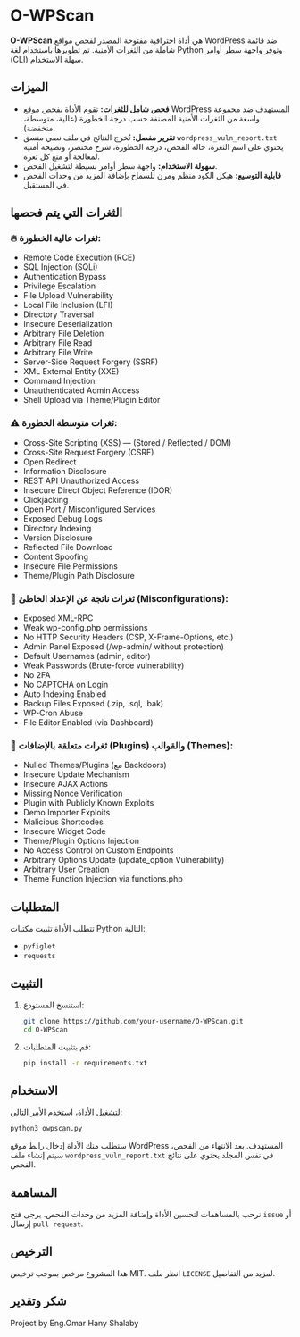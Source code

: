 # O-WPScan

**O-WPScan** هي أداة احترافية مفتوحة المصدر لفحص مواقع WordPress ضد قائمة شاملة من الثغرات الأمنية. تم تطويرها باستخدام لغة Python وتوفر واجهة سطر أوامر (CLI) سهلة الاستخدام.

## الميزات

- **فحص شامل للثغرات:** تقوم الأداة بفحص موقع WordPress المستهدف ضد مجموعة واسعة من الثغرات الأمنية المصنفة حسب درجة الخطورة (عالية، متوسطة، منخفضة).
- **تقرير مفصل:** تُخرج النتائج في ملف نصي منسق `wordpress_vuln_report.txt` يحتوي على اسم الثغرة، حالة الفحص، درجة الخطورة، شرح مختصر، ونصيحة أمنية لمعالجة أو منع كل ثغرة.
- **سهولة الاستخدام:** واجهة سطر أوامر بسيطة لتشغيل الفحص.
- **قابلية التوسيع:** هيكل الكود منظم ومرن للسماح بإضافة المزيد من وحدات الفحص في المستقبل.

## الثغرات التي يتم فحصها

### 🔥 ثغرات عالية الخطورة:
- Remote Code Execution (RCE)
- SQL Injection (SQLi)
- Authentication Bypass
- Privilege Escalation
- File Upload Vulnerability
- Local File Inclusion (LFI)
- Directory Traversal
- Insecure Deserialization
- Arbitrary File Deletion
- Arbitrary File Read
- Arbitrary File Write
- Server-Side Request Forgery (SSRF)
- XML External Entity (XXE)
- Command Injection
- Unauthenticated Admin Access
- Shell Upload via Theme/Plugin Editor

### ⚠️ ثغرات متوسطة الخطورة:
- Cross-Site Scripting (XSS) — (Stored / Reflected / DOM)
- Cross-Site Request Forgery (CSRF)
- Open Redirect
- Information Disclosure
- REST API Unauthorized Access
- Insecure Direct Object Reference (IDOR)
- Clickjacking
- Open Port / Misconfigured Services
- Exposed Debug Logs
- Directory Indexing
- Version Disclosure
- Reflected File Download
- Content Spoofing
- Insecure File Permissions
- Theme/Plugin Path Disclosure

### 🧪 ثغرات ناتجة عن الإعداد الخاطئ (Misconfigurations):
- Exposed XML-RPC
- Weak wp-config.php permissions
- No HTTP Security Headers (CSP, X-Frame-Options, etc.)
- Admin Panel Exposed (/wp-admin/ without protection)
- Default Usernames (admin, editor)
- Weak Passwords (Brute-force vulnerability)
- No 2FA
- No CAPTCHA on Login
- Auto Indexing Enabled
- Backup Files Exposed (.zip, .sql, .bak)
- WP-Cron Abuse
- File Editor Enabled (via Dashboard)

### 🧩 ثغرات متعلقة بالإضافات (Plugins) والقوالب (Themes):
- Nulled Themes/Plugins (مع Backdoors)
- Insecure Update Mechanism
- Insecure AJAX Actions
- Missing Nonce Verification
- Plugin with Publicly Known Exploits
- Demo Importer Exploits
- Malicious Shortcodes
- Insecure Widget Code
- Theme/Plugin Options Injection
- No Access Control on Custom Endpoints
- Arbitrary Options Update (update_option Vulnerability)
- Arbitrary User Creation
- Theme Function Injection via functions.php

## المتطلبات

تتطلب الأداة تثبيت مكتبات Python التالية:

- `pyfiglet`
- `requests`

## التثبيت

1. استنسخ المستودع:
   ```bash
   git clone https://github.com/your-username/O-WPScan.git
   cd O-WPScan
   ```

2. قم بتثبيت المتطلبات:
   ```bash
   pip install -r requirements.txt
   ```

## الاستخدام

لتشغيل الأداة، استخدم الأمر التالي:

```bash
python3 owpscan.py
```

ستطلب منك الأداة إدخال رابط موقع WordPress المستهدف. بعد الانتهاء من الفحص، سيتم إنشاء ملف `wordpress_vuln_report.txt` في نفس المجلد يحتوي على نتائج الفحص.

## المساهمة

نرحب بالمساهمات لتحسين الأداة وإضافة المزيد من وحدات الفحص. يرجى فتح `issue` أو إرسال `pull request`.

## الترخيص

هذا المشروع مرخص بموجب ترخيص MIT. انظر ملف `LICENSE` لمزيد من التفاصيل.

## شكر وتقدير

Project by Eng.Omar Hany Shalaby


